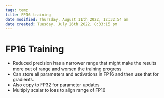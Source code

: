 ```yaml
---
tags: temp
title: FP16 training
date modified: Thursday, August 11th 2022, 12:32:54 am
date created: Tuesday, July 26th 2022, 8:33:15 pm
---
```


# FP16 Training
- Reduced precision has a narrower range that might make the results more out of range and worsen the training progress
- Can store all parameters and activations in FP16 and then use that for gradients.
- Also copy to FP32 for parameter updates
- Multiply scalar to loss to align range of FP16

